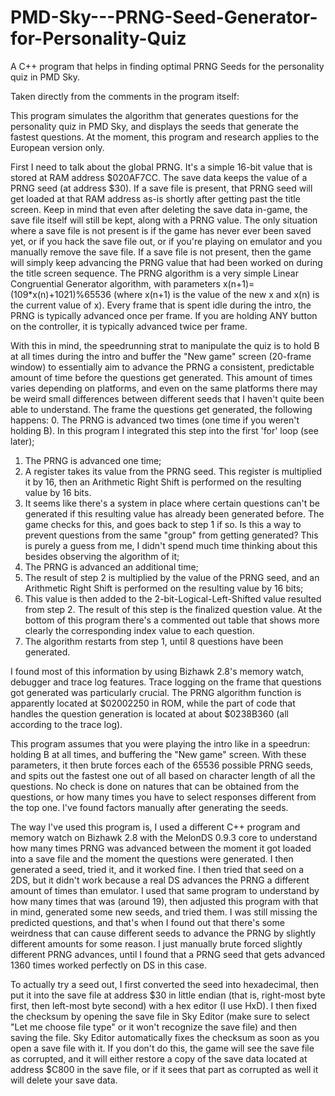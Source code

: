 # PMD-Sky---PRNG-Seed-Generator-for-Personality-Quiz
A C++ program that helps in finding optimal PRNG Seeds for the personality quiz in PMD Sky.

Taken directly from the comments in the program itself:

This program simulates the algorithm that generates questions for the personality quiz in PMD Sky, and displays the seeds that generate the fastest questions.
At the moment, this program and research applies to the European version only.

First I need to talk about the global PRNG. It's a simple 16-bit value that is stored at RAM address $020AF7CC.
The save data keeps the value of a PRNG seed (at address $30). If a save file is present, that PRNG seed will get loaded at that RAM address as-is shortly after getting past the title screen.
Keep in mind that even after deleting the save data in-game, the save file itself will still be kept, along with a PRNG value.
The only situation where a save file is not present is if the game has never ever been saved yet, or if you hack the save file out, or if you're playing on emulator and you manually remove the save file.
If a save file is not present, then the game will simply keep advancing the PRNG value that had been worked on during the title screen sequence.
The PRNG algorithm is a very simple Linear Congruential Generator algorithm, with parameters x(n+1)=(109\*x(n)+1021)%65536 (where x(n+1) is the value of the new x and x(n) is the current value of x).
Every frame that is spent idle during the intro, the PRNG is typically advanced once per frame. If you are holding ANY button on the controller, it is typically advanced twice per frame.

With this in mind, the speedrunning strat to manipulate the quiz is to hold B at all times during the intro and buffer the "New game" screen (20-frame window) to essentially aim to advance the
PRNG a consistent, predictable amount of time before the questions get generated.
This amount of times varies depending on platforms, and even on the same platforms there may be weird small differences between different seeds that I haven't quite been able to understand.
The frame the questions get generated, the following happens:
0. The PRNG is advanced two times (one time if you weren't holding B). In this program I integrated this step into the first 'for' loop (see later);
1. The PRNG is advanced one time;
2. A register takes its value from the PRNG seed. This register is multiplied it by 16, then an Arithmetic Right Shift is performed on the resulting value by 16 bits.
3. It seems like there's a system in place where certain questions can't be generated if this resulting value has already been generated before. The game checks for this, and goes back to
step 1 if so. Is this a way to prevent questions from the same "group" from getting generated? This is purely a guess from me, I didn't spend much time thinking about this besides
observing the algorithm of it;
5. The PRNG is advanced an additional time;
6. The result of step 2 is multiplied by the value of the PRNG seed, and an Arithmetic Right Shift is performed on the resulting value by 16 bits;
7. This value is then added to the 2-bit-Logical-Left-Shifted value resulted from step 2. The result of this step is the finalized question value. At the bottom of this program there's a commented
out table that shows more clearly the corresponding index value to each question.
8. The algorithm restarts from step 1, until 8 questions have been generated.

I found most of this information by using Bizhawk 2.8's memory watch, debugger and trace log features. Trace logging on the frame that questions got generated was particularly crucial.
The PRNG algorithm function is apparently located at $02002250 in ROM, while the part of code that handles the question generation is located at about $0238B360 (all according to the trace log).

This program assumes that you were playing the intro like in a speedrun: holding B at all times, and buffering the "New game" screen. With these parameters, it then brute forces each of the 65536
possible PRNG seeds, and spits out the fastest one out of all based on character length of all the questions. No check is done on natures that can be obtained from the questions, or how many times
you have to select responses different from the top one. I've found factors manually after generating the seeds.

The way I've used this program is, I used a different C++ program and memory watch on Bizhawk 2.8 with the MelonDS 0.9.3 core to understand how many times PRNG was advanced between the moment it
got loaded into a save file and the moment the questions were generated. I then generated a seed, tried it, and it worked fine.
I then tried that seed on a 2DS, but it didn't work because a real DS advances the PRNG a different amount of times than emulator. I used that same program to understand by how many times that was
(around 19), then adjusted this program with that in mind, generated some new seeds, and tried them. I was still missing the predicted questions, and that's when I found out that there's some
weirdness that can cause different seeds to advance the PRNG by slightly different amounts for some reason. I just manually brute forced slightly different PRNG advances, until I found that
a PRNG seed that gets advanced 1360 times worked perfectly on DS in this case.

To actually try a seed out, I first converted the seed into hexadecimal, then put it into the save file at address $30 in little endian (that is, right-most byte first, then left-most byte second)
with a hex editor (I use HxD).
I then fixed the checksum by opening the save file in Sky Editor (make sure to select "Let me choose file type" or it won't recognize the save file) and then saving the file. Sky Editor automatically
fixes the checksum as soon as you open a save file with it. If you don't do this, the game will see the save file as corrupted, and it will either restore a copy of the save data located at address
$C800 in the save file, or if it sees that part as corrupted as well it will delete your save data.
